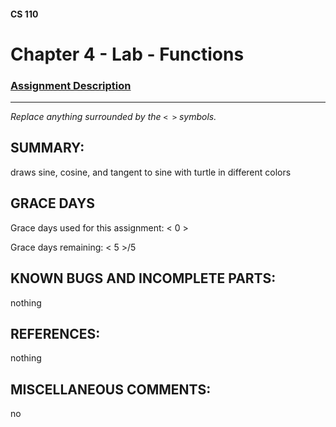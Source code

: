 #### CS 110
# Chapter 4 - Lab - Functions

### [Assignment Description](https://docs.google.com/document/d/1V20D_upUX4MO8YmskKlRB25Yu2pCEv3-h8z4EAfrSno/edit?usp=sharing)

***

_Replace anything surrounded by the `< >` symbols._

## SUMMARY:
draws sine, cosine, and tangent to sine with turtle in different colors

## GRACE DAYS
Grace days used for this assignment: < 0 >

Grace days remaining: < 5 >/5

## KNOWN BUGS AND INCOMPLETE PARTS:
nothing

## REFERENCES:
nothing

## MISCELLANEOUS COMMENTS:
no

